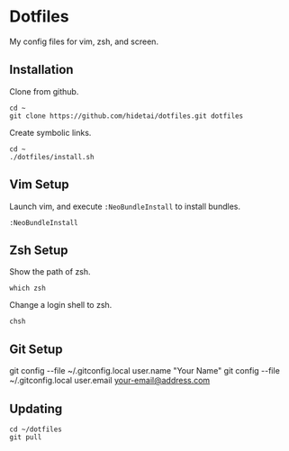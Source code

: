 Dotfiles
======================

My config files for vim, zsh, and screen.

Installation
------------

Clone from github.

    cd ~
    git clone https://github.com/hidetai/dotfiles.git dotfiles

Create symbolic links.

    cd ~
    ./dotfiles/install.sh

Vim Setup
---------

Launch vim, and execute `:NeoBundleInstall` to install bundles.

    :NeoBundleInstall

Zsh Setup
---------

Show the path of zsh.

    which zsh

Change a login shell to zsh.

    chsh

Git Setup
---------

git config --file ~/.gitconfig.local user.name "Your Name"
git config --file ~/.gitconfig.local user.email your-email@address.com

Updating
--------

    cd ~/dotfiles
    git pull
